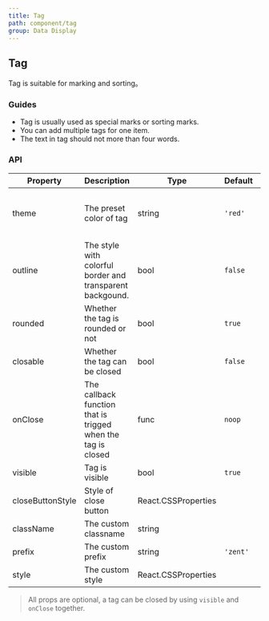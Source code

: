 ```yaml
---
title: Tag
path: component/tag
group: Data Display
---
```


## Tag

Tag is suitable for marking and sorting。

### Guides

- Tag is usually used as special marks or sorting marks.
- You can add multiple tags for one item.
- The text in tag should not more than four words.

### API

| Property         | Description                                                  | Type                | Default  | Alternative                                                |
| ---------------- | ------------------------------------------------------------ | ------------------- | -------- | ---------------------------------------------------------- |
| theme            | The preset color of tag                                      | string              | `'red'`  | `'red'` \| `'green'` \| `'yellow'` \| `'blue'` \| `'grey'` |
| outline          | The style with colorful border and transparent backgound.    | bool                | `false`  | `true` \| `false`                                          |
| rounded          | Whether the tag is rounded or not                            | bool                | `true`   | `true` \| `false`                                          |
| closable         | Whether the tag can be closed                                | bool                | `false`  | `true` \| `false`                                          |
| onClose          | The callback function that is trigged when the tag is closed | func                | `noop`   |
| visible          | Tag is visible                                               | bool                | `true`   | `false`                                                    |  |
| closeButtonStyle | Style of close button                                        | React.CSSProperties |          |                                                            |
| className        | The custom classname                                         | string              |          |                                                            |
| prefix           | The custom prefix                                            | string              | `'zent'` |
| style            | The custom style                                             | React.CSSProperties |          |                                                            |

> All props are optional, a tag can be closed by using `visible` and `onClose` together.

